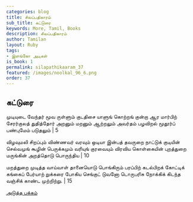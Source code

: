 ```yaml
---
categories: blog
title: சிலப்பதிகாரம்
sub_title: கட்டுரை
keywords: More, Tamil, Books
description: சிலப்பதிகாரம்
author: Tamilan
layout: Ruby
tags:
- இளங்கோ அடிகள்
is_book: 1
permalink: silapathikaaram_37
featured: /images/noolkal_96_6.png
order: 37
---
```



## கட்டுரை

முடியுடை வேந்தர் மூவ ருள்ளும் குடதிசை யாளுங் கொற்றங் குன்றா ஆர மார்பிற் சேரர்குலத் துதித்தோர் அறனும் மறனும் ஆற்றலும் அவர்தம் பழவிறல் மூதூர்ப் பண்புமேம் படுதலும் | 5

விழவுமலி சிறப்பும் விண்ணவர் வரவும் ஒடியா இன்பத் தவருறை நாட்டுக் குடியின் செல்வமுங் கூழின் பெருக்கமும் வரியுங் குரவையும் விரவிய கொள்கையின் புறத்துறை மருங்கின் அறத்தொடு பொருந்திய | 10

மறத்துறை முடித்த வாய்வாள் தானையொடு பொங்கிரும் பரப்பிற் கடல்பிறக் கோட்டிக் கங்கைப் பேர்யாற் றுக்கரை போகிய செங்குட் டுவனோ டொருபரிசு நோக்கிக் கிடந்த வஞ்சிக் காண்ட முற்றிற்று. | 15

[அடுத்த பக்கம்](silapathikaaram_38)